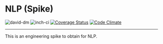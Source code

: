 # NLP (Spike)

![david-dm](https://david-dm.org/HermesOrganization/Hermes.Experimental.NLP.Spike.svg)
![inch-ci](http://inch-ci.org/github/HermesOrganization/Hermes.Experimental.NLP.Spike.svg?branch=master)
[![Coverage Status](https://coveralls.io/repos/github/HermesOrganization/Hermes.Experimental.NLP.Spike/badge.svg?branch=master)](https://coveralls.io/github/HermesOrganization/Hermes.Experimental.NLP.Spike?branch=master)
[![Code Climate](https://codeclimate.com/github/HermesOrganization/Hermes.Experimental.NLP.Spike/badges/gpa.svg)](https://codeclimate.com/github/HermesOrganization/Hermes.Experimental.NLP.Spike)

---------

This is an engineering spike to obtain for NLP.
